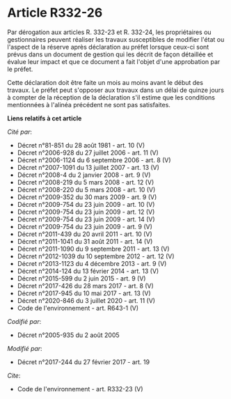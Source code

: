 # Article R332-26

Par dérogation aux articles R. 332-23 et R. 332-24, les propriétaires ou gestionnaires peuvent réaliser les travaux
susceptibles de modifier l'état ou l'aspect de la réserve après déclaration au préfet lorsque ceux-ci sont prévus dans un
document de gestion qui les décrit de façon détaillée et évalue leur impact et que ce document a fait l'objet d'une
approbation par le préfet. 

Cette déclaration doit être faite un mois au moins avant le début des travaux. Le préfet peut s'opposer aux travaux dans un
délai de quinze jours à compter de la réception de la déclaration s'il estime que les conditions mentionnées à l'alinéa
précédent ne sont pas satisfaites.

**Liens relatifs à cet article**

_Cité par_:

  - Décret n°81-851 du 28 août 1981 - art. 10 (V)
  - Décret n°2006-928 du 27 juillet 2006 - art. 11 (V)
  - Décret n°2006-1124 du 6 septembre 2006 - art. 8 (V)
  - Décret n°2007-1091 du 13 juillet 2007 - art. 13 (V)
  - Décret n°2008-4 du 2 janvier 2008 - art. 9 (V)
  - Décret n°2008-219 du 5 mars 2008 - art. 12 (V)
  - Décret n°2008-220 du 5 mars 2008 - art. 10 (V)
  - Décret n°2009-352 du 30 mars 2009 - art. 9 (V)
  - Décret n°2009-754 du 23 juin 2009 - art. 10 (V)
  - Décret n°2009-754 du 23 juin 2009 - art. 12 (V)
  - Décret n°2009-754 du 23 juin 2009 - art. 14 (V)
  - Décret n°2009-754 du 23 juin 2009 - art. 9 (V)
  - Décret n°2011-439 du 20 avril 2011 - art. 10 (V)
  - Décret n°2011-1041 du 31 août 2011 - art. 14 (V)
  - Décret n°2011-1090 du 9 septembre 2011 - art. 13 (V)
  - Décret n°2012-1039 du 10 septembre 2012 - art. 12 (V)
  - Décret n°2013-1123 du 4 décembre 2013 - art. 9 (V)
  - Décret n°2014-124 du 13 février 2014 - art. 13 (V)
  - Décret n°2015-599 du 2 juin 2015 - art. 9 (V)
  - Décret n°2017-426 du 28 mars 2017 - art. 8 (V)
  - Décret n°2017-945 du 10 mai 2017 - art. 13 (V)
  - Décret n°2020-846 du 3 juillet 2020 - art. 11 (V)
  - Code de l'environnement - art. R643-1 (V)

_Codifié par_:

  - Décret n°2005-935 du 2 août 2005

_Modifié par_:

  - Décret n°2017-244 du 27 février 2017 - art. 19

_Cite_:

  - Code de l'environnement - art. R332-23 (V)
